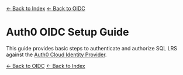 [<- Back to Index](../index.md)
[<- Back to OIDC](../oidc.md)

# Auth0 OIDC Setup Guide

This guide provides basic steps to authenticate and authorize SQL LRS against the [Auth0 Cloud Identity Provider](https://auth0.com/).

[<- Back to OIDC](../oidc.md)
[<- Back to Index](../index.md)
